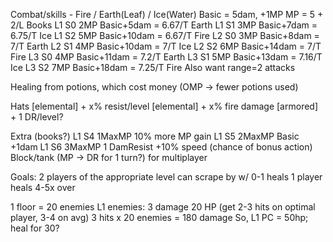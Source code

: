 Combat/skills - Fire / Earth(Leaf) / Ice(Water)
Basic = 5dam, +1MP
MP = 5 + 2/L
Books
L1 S0 2MP Basic+5dam = 6.67/T Earth
L1 S1 3MP Basic+7dam = 6.75/T Ice
L1 S2 5MP Basic+10dam = 6.67/T Fire
L2 S0 3MP Basic+8dam = 7/T Earth
L2 S1 4MP Basic+10dam = 7/T Ice
L2 S2 6MP Basic+14dam = 7/T Fire
L3 S0 4MP Basic+11dam = 7.2/T Earth
L3 S1 5MP Basic+13dam = 7.16/T Ice
L3 S2 7MP Basic+18dam = 7.25/T Fire
Also want range=2 attacks

Healing from potions, which cost money (OMP -> fewer potions used)

Hats
[elemental] + x% resist/level
[elemental] + x% fire damage
[armored] + 1 DR/level?

Extra (books?)
L1 S4 1MaxMP 10% more MP gain
L1 S5 2MaxMP Basic +1dam
L1 S6 3MaxMP 1 DamResist
+10% speed (chance of bonus action)
Block/tank (MP -> DR for 1 turn?) for multiplayer


Goals:
  2 players of the appropriate level can scrape by w/ 0-1 heals
  1 player heals 4-5x over

1 floor = 20 enemies
L1 enemies:
  3 damage
  20 HP (get 2-3 hits on optimal player, 3-4 on avg)
3 hits x 20 enemies = 180 damage
  So, L1 PC = 50hp; heal for 30?
